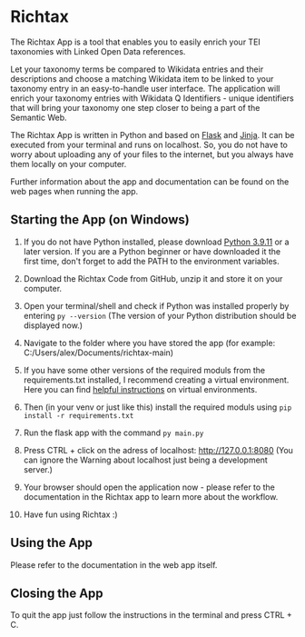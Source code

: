 # Richtax
 
 The Richtax App is a tool that enables you to easily enrich your TEI taxonomies with Linked Open Data references.
 
Let your taxonomy terms be compared to Wikidata entries and their descriptions and choose a matching Wikidata item to be linked to your taxonomy entry in an easy-to-handle user interface. The application will enrich your taxonomy entries with Wikidata Q Identifiers - unique identifiers that will bring your taxonomy one step closer to being a part of the Semantic Web.

The Richtax App is written in Python and based on [Flask](https://flask.palletsprojects.com/en/2.2.x/) and [Jinja](https://jinja.palletsprojects.com/en/3.1.x/). 
It can be executed from your terminal and runs on localhost. So, you do not have to worry about uploading any of your files to the internet, but you always have them locally on your computer.

Further information about the app and documentation can be found on the web pages when running the app. 


## Starting the App (on Windows)

1. If you do not have Python installed, please download [Python 3.9.11](https://www.python.org/downloads/release/python-3911/) or a later version. If you are a Python beginner or have downloaded it the first time, don't forget to add the PATH to the environment variables. 

2. Download the Richtax Code from GitHub, unzip it and store it on your computer.

3. Open your terminal/shell and check if Python was installed properly by entering `py --version` (The version of your Python distribution should be displayed now.)

4. Navigate to the folder where you have stored the app (for example: C:/Users/alex/Documents/richtax-main) 

5. If you have some other versions of the required moduls from the requirements.txt installed, I recommend creating a virtual environment. Here you can find [helpful instructions](https://towardsdatascience.com/virtual-environments-for-absolute-beginners-what-is-it-and-how-to-create-one-examples-a48da8982d4b) on virtual environments. 

6. Then (in your venv or just like this) install the required moduls using `pip install -r requirements.txt`

7. Run the flask app with the command `py main.py` 

8. Press CTRL + click on the adress of localhost: http://127.0.0.1:8080 (You can ignore the Warning about localhost just being a development server.)

9. Your browser should open the application now - please refer to the documentation in the Richtax app to learn more about the workflow.

10. Have fun using Richtax :) 


## Using the App

Please refer to the documentation in the web app itself. 


## Closing the App

To quit the app just follow the instructions in the terminal and press CTRL + C. 

